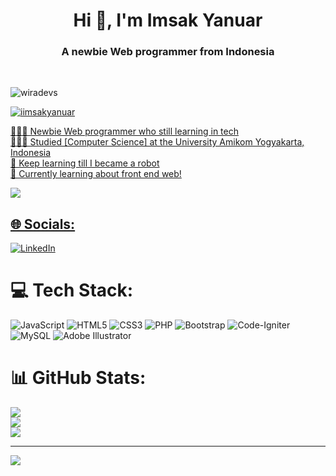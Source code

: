 <!--update header and gif emoji-->

<h1 align="center">Hi 👋, I'm Imsak Yanuar</h1>
<h3 align="center">A newbie Web programmer from Indonesia</h3>

<br>


<p align="left"> <img src="https://komarev.com/ghpvc/?username=wiradevs&label=Profile%20views&color=0e75b6&style=flat" alt="wiradevs" /> </p>

<p align="left"> <a href="https://twitter.com/iimsakyanuar" target="blank"><img src="https://img.shields.io/twitter/follow/iimsakyanuar?logo=twitter&style=for-the-badge" alt="iimsakyanuar"  </p>


👩🏻‍💻 Newbie Web programmer who still learning in tech<br/>
👩🏻‍🎓 Studied [Computer Science] at the University Amikom Yogyakarta, Indonesia <br/>
🧩 Keep learning till I became a robot<br/>
💭 Currently learning about front end web!<br/>

<!-- GitHub stats -->
![](https://github-readme-stats.vercel.app/api?username=wiradevs&show_icons=true&theme=radical)<br/>

<!--part2-->

## 🌐 Socials:
[![LinkedIn](https://img.shields.io/badge/LinkedIn-%230077B5.svg?logo=linkedin&logoColor=white)](https://linkedin.com/in/https://www.linkedin.com/in/imsakyanuar/) 

# 💻 Tech Stack:
![JavaScript](https://img.shields.io/badge/javascript-%23323330.svg?style=for-the-badge&logo=javascript&logoColor=%23F7DF1E) ![HTML5](https://img.shields.io/badge/html5-%23E34F26.svg?style=for-the-badge&logo=html5&logoColor=white) ![CSS3](https://img.shields.io/badge/css3-%231572B6.svg?style=for-the-badge&logo=css3&logoColor=white) ![PHP](https://img.shields.io/badge/php-%23777BB4.svg?style=for-the-badge&logo=php&logoColor=white) ![Bootstrap](https://img.shields.io/badge/bootstrap-%238511FA.svg?style=for-the-badge&logo=bootstrap&logoColor=white) ![Code-Igniter](https://img.shields.io/badge/CodeIgniter-%23EF4223.svg?style=for-the-badge&logo=codeIgniter&logoColor=white) ![MySQL](https://img.shields.io/badge/mysql-4479A1.svg?style=for-the-badge&logo=mysql&logoColor=white) ![Adobe Illustrator](https://img.shields.io/badge/adobe%20illustrator-%23FF9A00.svg?style=for-the-badge&logo=adobe%20illustrator&logoColor=white)
# 📊 GitHub Stats:
![](https://github-readme-stats.vercel.app/api?username=wiradevs&theme=gotham&hide_border=false&include_all_commits=false&count_private=false)<br/>
![](https://github-readme-streak-stats.herokuapp.com/?user=wiradevs&theme=gotham&hide_border=false)<br/>
![](https://github-readme-stats.vercel.app/api/top-langs/?username=wiradevs&theme=gotham&hide_border=false&include_all_commits=false&count_private=false&layout=compact)

---
[![](https://visitcount.itsvg.in/api?id=wiradevs&icon=0&color=0)](https://visitcount.itsvg.in)

<!-- Proudly created with GPRM ( https://gprm.itsvg.in ) -->
